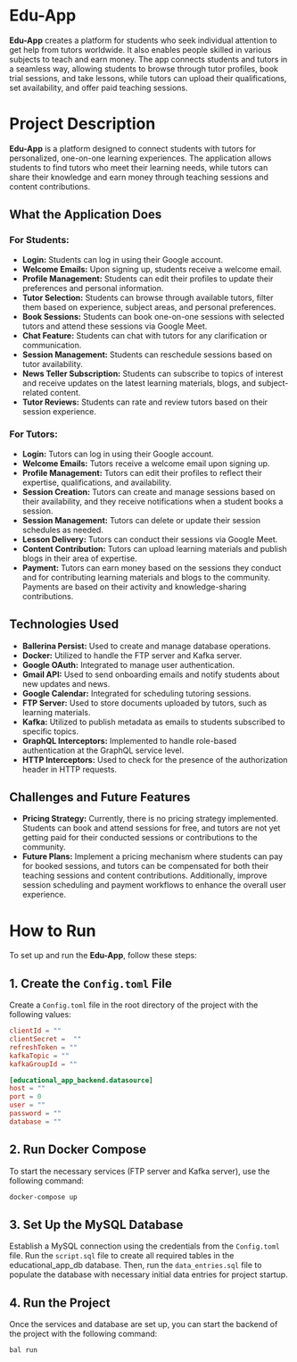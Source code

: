 # Edu-App

**Edu-App** creates a platform for students who seek individual attention to get help from tutors worldwide. It also enables people skilled in various subjects to teach and earn money. 
The app connects students and tutors in a seamless way, allowing students to browse through tutor profiles, book trial sessions, and take lessons, while tutors can upload their qualifications, set availability, and offer paid teaching sessions.

# Project Description

**Edu-App** is a platform designed to connect students with tutors for personalized, one-on-one learning experiences. The application allows students to find tutors who meet their learning needs, while tutors can share their knowledge and earn money through teaching sessions and content contributions.

## What the Application Does

### For Students:
- **Login:** Students can log in using their Google account.
- **Welcome Emails:** Upon signing up, students receive a welcome email.
- **Profile Management:** Students can edit their profiles to update their preferences and personal information.
- **Tutor Selection:** Students can browse through available tutors, filter them based on experience, subject areas, and personal preferences.
- **Book Sessions:** Students can book one-on-one sessions with selected tutors and attend these sessions via Google Meet.
- **Chat Feature:** Students can chat with tutors for any clarification or communication.
- **Session Management:** Students can reschedule sessions based on tutor availability.
- **News Teller Subscription:** Students can subscribe to topics of interest and receive updates on the latest learning materials, blogs, and subject-related content.
- **Tutor Reviews:** Students can rate and review tutors based on their session experience.

### For Tutors:
- **Login:** Tutors can log in using their Google account.
- **Welcome Emails:** Tutors receive a welcome email upon signing up.
- **Profile Management:** Tutors can edit their profiles to reflect their expertise, qualifications, and availability.
- **Session Creation:** Tutors can create and manage sessions based on their availability, and they receive notifications when a student books a session.
- **Session Management:** Tutors can delete or update their session schedules as needed.
- **Lesson Delivery:** Tutors can conduct their sessions via Google Meet.
- **Content Contribution:** Tutors can upload learning materials and publish blogs in their area of expertise.
- **Payment:** Tutors can earn money based on the sessions they conduct and for contributing learning materials and blogs to the community. Payments are based on their activity and knowledge-sharing contributions.

## Technologies Used

- **Ballerina Persist:** Used to create and manage database operations.
- **Docker:** Utilized to handle the FTP server and Kafka server.
- **Google OAuth:** Integrated to manage user authentication.
- **Gmail API:** Used to send onboarding emails and notify students about new updates and news.
- **Google Calendar:** Integrated for scheduling tutoring sessions.
- **FTP Server:** Used to store documents uploaded by tutors, such as learning materials.
- **Kafka:** Utilized to publish metadata as emails to students subscribed to specific topics.
- **GraphQL Interceptors:** Implemented to handle role-based authentication at the GraphQL service level.
- **HTTP Interceptors:** Used to check for the presence of the authorization header in HTTP requests.

## Challenges and Future Features

- **Pricing Strategy:** Currently, there is no pricing strategy implemented. Students can book and attend sessions for free, and tutors are not yet getting paid for their conducted sessions or contributions to the community.
- **Future Plans:** Implement a pricing mechanism where students can pay for booked sessions, and tutors can be compensated for both their teaching sessions and content contributions. Additionally, improve session scheduling and payment workflows to enhance the overall user experience.

# How to Run

To set up and run the **Edu-App**, follow these steps:

## 1. Create the `Config.toml` File

Create a `Config.toml` file in the root directory of the project with the following values:

```toml
clientId = ""
clientSecret =  ""
refreshToken = ""
kafkaTopic = ""
kafkaGroupId = ""

[educational_app_backend.datasource]
host = ""
port = 0
user = ""
password = ""
database = ""
```
## 2. Run Docker Compose

To start the necessary services (FTP server and Kafka server), use the following command:

```bash
docker-compose up
```

## 3. Set Up the MySQL Database
Establish a MySQL connection using the credentials from the `Config.toml` file.
Run the `script.sql` file to create all required tables in the educational_app_db database.
Then, run the `data_entries.sql` file to populate the database with necessary initial data entries for project startup.

## 4. Run the Project
Once the services and database are set up, you can start the backend of the project with the following command:

```bash
bal run
```